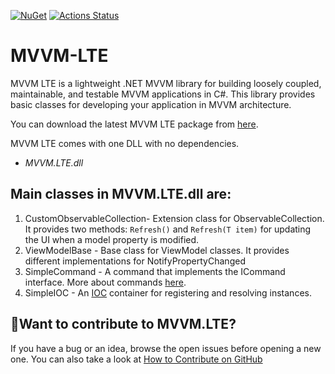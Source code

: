 
[![NuGet](https://img.shields.io/nuget/v/MVVM.LTE)](https://www.nuget.org/packages/MVVM.LTE/)  [![Actions Status](https://github.com/Blogrammer/MVVM.LTE/workflows/Build/badge.svg?style=flat-square)](https://github.com/Blogrammer/MVVM.LTE/actions)


# MVVM-LTE
MVVM LTE is a lightweight .NET MVVM library for building loosely coupled, maintainable, and testable MVVM applications in C#. This library provides basic classes for developing your application in MVVM architecture.

You can download the latest MVVM LTE package from [here](https://www.nuget.org/packages/MVVM.LTE/ "MVVM LTE download").

MVVM LTE comes with one DLL with no dependencies.

 - *MVVM.LTE.dll*
 
## Main classes in MVVM.LTE.dll are:

1.  CustomObservableCollection- Extension class for ObservableCollection. It provides two methods: `Refresh()`  and `Refresh(T item)` for updating the UI when a model property is modified.
2.  ViewModelBase - Base class for ViewModel classes. It provides different implementations for NotifyPropertyChanged
3.  SimpleCommand - A command that implements the ICommand interface. More about commands  [here](https://docs.microsoft.com/en-us/dotnet/api/system.windows.input.icommand?view=net-5.0 "ICommand Interface").
4.  SimpleIOC - An  [IOC](http://en.wikipedia.org/wiki/Inversion_of_control "Inversion of Control")  container for registering and resolving instances.

## 👋Want to contribute to MVVM.LTE?

If you have a bug or an idea, browse the open issues before opening a new one. You can also take a look at [How to Contribute on GitHub](https://www.dataschool.io/how-to-contribute-on-github/ "How to contribute on GitHub")

